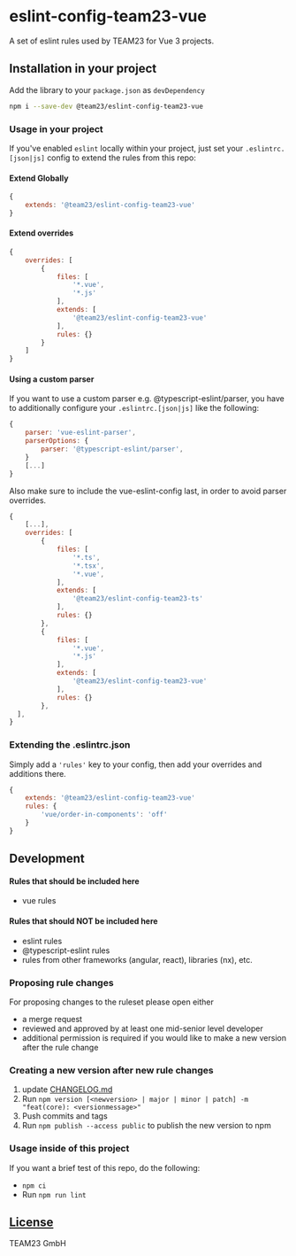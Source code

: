 # eslint-config-team23-vue

A set of eslint rules used by TEAM23 for Vue 3 projects.

## Installation in your project
Add the library to your `package.json` as `devDependency`

```bash
npm i --save-dev @team23/eslint-config-team23-vue
```

### Usage in your project

If you've enabled `eslint` locally within your project, just set your `.eslintrc.[json|js]` config to extend the rules from this repo:

#### Extend Globally
```js
{
    extends: '@team23/eslint-config-team23-vue'
}
```

#### Extend overrides
```js
{
    overrides: [
        {
            files: [
                '*.vue',
                '*.js'
            ],
            extends: [
                '@team23/eslint-config-team23-vue'
            ],
            rules: {}
        }
    ]
}
```

#### Using a custom parser
If you want to use a custom parser e.g. @typescript-eslint/parser, you have to additionally configure your `.eslintrc.[json|js]` like the following:

```js
{
    parser: 'vue-eslint-parser',
    parserOptions: {
        parser: '@typescript-eslint/parser',
    }
    [...]
}
```

Also make sure to include the vue-eslint-config last, in order to avoid parser overrides.

```js
{
    [...],
    overrides: [
        {
            files: [
                '*.ts',
                '*.tsx',
                '*.vue',
            ],
            extends: [
                '@team23/eslint-config-team23-ts'
            ],
            rules: {}
        },
        {
            files: [
                '*.vue',
                '*.js'
            ],
            extends: [
                '@team23/eslint-config-team23-vue'
            ],
            rules: {}
        },
  ],
}
```

### Extending the .eslintrc.json

Simply add a `'rules'` key to your config, then add your overrides and additions there.

```js
{
    extends: '@team23/eslint-config-team23-vue'
    rules: {
        'vue/order-in-components': 'off'
    }
}
```

## Development

#### Rules that should be included here
 - vue rules

#### Rules that should NOT be included here
 - eslint rules
 - @typescript-eslint rules
 - rules from other frameworks (angular, react), libraries (nx), etc.

### Proposing rule changes

For proposing changes to the ruleset please open either

-   a merge request
-   reviewed and approved by at least one mid-senior level developer
-   additional permission is required if you would like to make a new version after the rule change

### Creating a new version after new rule changes

1) update [CHANGELOG.md](CHANGELOG.md)
2) Run `npm version [<newversion> | major | minor | patch] -m "feat(core): <versionmessage>"`
3) Push commits and tags
4) Run `npm publish --access public` to publish the new version to npm

### Usage inside of this project 

If you want a brief test of this repo, do the following:

- `npm ci`
- Run `npm run lint`

## [License](LICENSE)
TEAM23 GmbH
